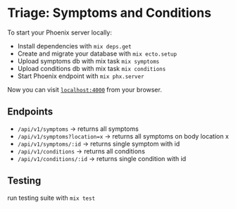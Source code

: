 # Triage: Symptoms and Conditions

To start your Phoenix server locally:

  * Install dependencies with `mix deps.get`
  * Create and migrate your database with `mix ecto.setup`
  * Upload symptoms db with mix task `mix symptoms`
  * Upload conditions db with mix task `mix conditions`
  * Start Phoenix endpoint with `mix phx.server`

Now you can visit [`localhost:4000`](http://localhost:4000) from your browser.

## Endpoints

  * `/api/v1/symptoms` -> returns all symptoms
  * `/api/v1/symptoms?location=x` -> returns all symptoms on body location x
  * `/api/v1/symptoms/:id` -> returns single symptom with id
  * `/api/v1/conditions` -> returns all conditions
  * `/api/v1/conditions/:id` -> returns single condition with id
  
  ## Testing
  run testing suite with `mix test`
